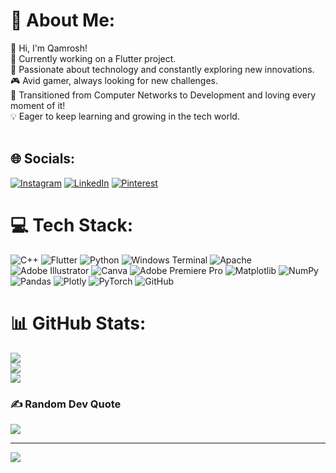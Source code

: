 # 💫 About Me:
👋 Hi, I'm Qamrosh! <br>🌱 Currently working on a Flutter project.<br>🚀 Passionate about technology and constantly exploring new innovations.<br>🎮 Avid gamer, always looking for new challenges.<br>🔄 Transitioned from Computer Networks to Development and loving every moment of it!<br>💡 Eager to keep learning and growing in the tech world.<br><br>


## 🌐 Socials:
[![Instagram](https://img.shields.io/badge/Instagram-%23E4405F.svg?logo=Instagram&logoColor=white)](https://instagram.com/Qamr0sh) [![LinkedIn](https://img.shields.io/badge/LinkedIn-%230077B5.svg?logo=linkedin&logoColor=white)](https://linkedin.com/in/qamroshali) [![Pinterest](https://img.shields.io/badge/Pinterest-%23E60023.svg?logo=Pinterest&logoColor=white)](https://pinterest.com/qamroshnazar) 

# 💻 Tech Stack:
![C++](https://img.shields.io/badge/c++-%2300599C.svg?style=for-the-badge&logo=c%2B%2B&logoColor=white) ![Flutter](https://img.shields.io/badge/Flutter-%2302569B.svg?style=for-the-badge&logo=Flutter&logoColor=white) ![Python](https://img.shields.io/badge/python-3670A0?style=for-the-badge&logo=python&logoColor=ffdd54) ![Windows Terminal](https://img.shields.io/badge/Windows%20Terminal-%234D4D4D.svg?style=for-the-badge&logo=windows-terminal&logoColor=white) ![Apache](https://img.shields.io/badge/apache-%23D42029.svg?style=for-the-badge&logo=apache&logoColor=white) ![Adobe Illustrator](https://img.shields.io/badge/adobe%20illustrator-%23FF9A00.svg?style=for-the-badge&logo=adobe%20illustrator&logoColor=white) ![Canva](https://img.shields.io/badge/Canva-%2300C4CC.svg?style=for-the-badge&logo=Canva&logoColor=white) ![Adobe Premiere Pro](https://img.shields.io/badge/Adobe%20Premiere%20Pro-9999FF.svg?style=for-the-badge&logo=Adobe%20Premiere%20Pro&logoColor=white) ![Matplotlib](https://img.shields.io/badge/Matplotlib-%23ffffff.svg?style=for-the-badge&logo=Matplotlib&logoColor=black) ![NumPy](https://img.shields.io/badge/numpy-%23013243.svg?style=for-the-badge&logo=numpy&logoColor=white) ![Pandas](https://img.shields.io/badge/pandas-%23150458.svg?style=for-the-badge&logo=pandas&logoColor=white) ![Plotly](https://img.shields.io/badge/Plotly-%233F4F75.svg?style=for-the-badge&logo=plotly&logoColor=white) ![PyTorch](https://img.shields.io/badge/PyTorch-%23EE4C2C.svg?style=for-the-badge&logo=PyTorch&logoColor=white) ![GitHub](https://img.shields.io/badge/github-%23121011.svg?style=for-the-badge&logo=github&logoColor=white)
# 📊 GitHub Stats:
![](https://github-readme-stats.vercel.app/api?username=Qamr0sh&theme=dark&hide_border=false&include_all_commits=false&count_private=false)<br/>
![](https://github-readme-streak-stats.herokuapp.com/?user=Qamr0sh&theme=dark&hide_border=false)<br/>
![](https://github-readme-stats.vercel.app/api/top-langs/?username=Qamr0sh&theme=dark&hide_border=false&include_all_commits=false&count_private=false&layout=compact)

### ✍️ Random Dev Quote
![](https://quotes-github-readme.vercel.app/api?type=horizontal&theme=radical)

---
[![](https://visitcount.itsvg.in/api?id=Qamr0sh&icon=0&color=0)](https://visitcount.itsvg.in)

<!-- Proudly created with GPRM ( https://gprm.itsvg.in ) -->
